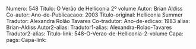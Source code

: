 Numero: 548
Titulo: O Verão de Helliconia 2º volume
Autor: Brian Aldiss
Co-autor: 
Ano-de-Publicacaoo: 2003
Titulo-original: Helliconia Summer
Tradutor: Alexandra Rolão Tavares
Co-tradutor: 
Ano-de-edicao: 1983
alias: Brian-Aldiss
Autor2-alias: 
Tradutor1-alias: Alexandra-Rolao-Tavares
Tradutor2-alias: 
Titulo-link: 548-O-Verao-de-Helliconia-2-volume
Capa: 
pags: 
Capa-link: